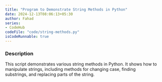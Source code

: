 ```yaml
---
title: "Program to Demonstrate String Methods in Python"
date: 2024-12-13T08:06:13+05:30
author: Fahad
series:
- CodeHub
codeFile: "code/string-methods.py"
isCodeRunnable: true
---
```


### Description
This script demonstrates various string methods in Python. It shows how to manipulate strings, including methods for changing case, finding substrings, and replacing parts of the string.
